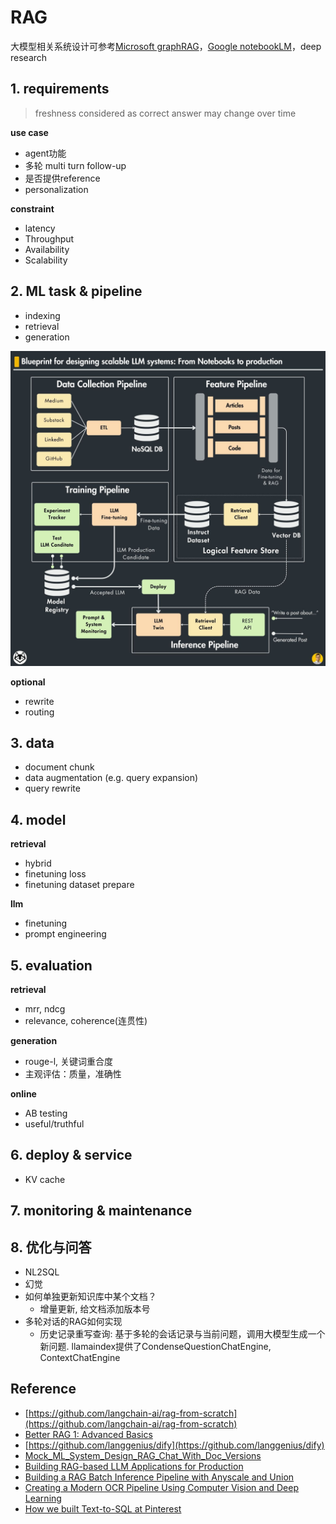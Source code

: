 # RAG

大模型相关系统设计可参考[Microsoft graphRAG](https://github.com/microsoft/graphrag)，[Google notebookLM](https://notebooklm.google/?location=unsupported)，deep research


## 1. requirements
> freshness considered as correct answer may change over time

**use case**
- agent功能
- 多轮 multi turn follow-up
- 是否提供reference
- personalization

**constraint**
- latency
- Throughput
- Availability
- Scalability 


## 2. ML task & pipeline
- indexing
- retrieval
- generation

![](../../.github/assets/03ml-rag.jpeg)

**optional**
- rewrite
- routing


## 3. data
- document chunk
- data augmentation (e.g. query expansion)
- query rewrite 


## 4. model
**retrieval**
- hybrid
- finetuning loss
- finetuning dataset prepare

**llm**
- finetuning
- prompt engineering


## 5. evaluation
**retrieval**
- mrr, ndcg
- relevance, coherence(连贯性)

**generation**
- rouge-l, 关键词重合度
- 主观评估：质量，准确性

**online**
- AB testing
- useful/truthful


## 6. deploy & service
- KV cache


## 7. monitoring & maintenance


## 8. 优化与问答

- NL2SQL
- 幻觉
- 如何单独更新知识库中某个文档？
  - 增量更新, 给文档添加版本号
- 多轮对话的RAG如何实现
  - 历史记录重写查询: 基于多轮的会话记录与当前问题，调用大模型生成一个新问题. llamaindex提供了CondenseQuestionChatEngine, ContextChatEngine


## Reference
- [https://github.com/langchain-ai/rag-from-scratch](https://github.com/langchain-ai/rag-from-scratch)
- [Better RAG 1: Advanced Basics](https://huggingface.co/blog/hrishioa/retrieval-augmented-generation-1-basics)
- [https://github.com/langgenius/dify](https://github.com/langgenius/dify)
- [Mock_ML_System_Design_RAG_Chat_With_Doc_Versions](https://github.com/ML-SystemDesign/MLSystemDesign/tree/main/Design_Doc_Examples/Mock_ML_System_Design_RAG_Chat_With_Doc_Versions)
- [Building RAG-based LLM Applications for Production](https://www.anyscale.com/blog/a-comprehensive-guide-for-building-rag-based-llm-applications-part-1)
- [Building a RAG Batch Inference Pipeline with Anyscale and Union](https://www.anyscale.com/blog/anyscale-union-batch-inference-pipeline)
- [Creating a Modern OCR Pipeline Using Computer Vision and Deep Learning](https://dropbox.tech/machine-learning/creating-a-modern-ocr-pipeline-using-computer-vision-and-deep-learning)
- [How we built Text-to-SQL at Pinterest](https://medium.com/pinterest-engineering/how-we-built-text-to-sql-at-pinterest-30bad30dabff)